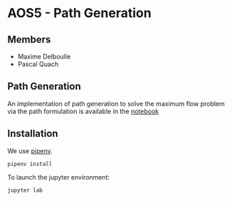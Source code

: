 # AOS5 - Path Generation

## Members

- Maxime Delboulle
- Pascal Quach

## Path Generation

An implementation of path generation to solve the maximum flow problem via the path formulation is available in the [notebook](src/path_generation.ipynb)

## Installation

We use [pipenv](https://pipenv.pypa.io/en/latest/install/).

```
pipenv install
```

To launch the jupyter environment:

```
jupyter lab
```
